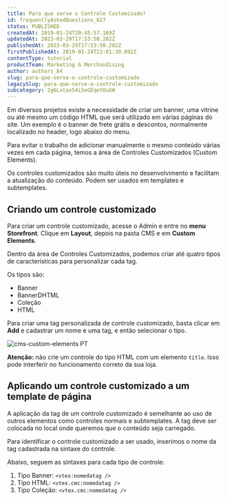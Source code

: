 ```yaml
---
title: Para que serve o Controle Customizado?
id: frequentlyAskedQuestions_627
status: PUBLISHED
createdAt: 2019-01-24T20:45:57.169Z
updatedAt: 2023-03-29T17:53:50.202Z
publishedAt: 2023-03-29T17:53:50.202Z
firstPublishedAt: 2019-01-24T22:01:30.892Z
contentType: tutorial
productTeam: Marketing & Merchandising
author: authors_84
slug: para-que-serve-o-controle-customizado
legacySlug: para-que-serve-o-controle-customizado
subcategory: 2g6LxtasS4iSeGEqeYUuGW
---
```


Em diversos projetos existe a necessidade de criar um banner, uma vitrine ou até mesmo um código HTML que será utilizado em várias páginas do site. Um exemplo é o banner de frete grátis e descontos, normalmente localizado no header, logo abaixo do menu.

Para evitar o trabalho de adicionar manualmente o mesmo conteúdo várias vezes em cada página, temos a área de Controles Customizados (Custom Elements).

Os controles customizados são muito úteis no desenvolvimento e facilitam a atualização do conteúdo. Podem ser usados em templates e subtemplates.

## Criando um controle customizado

Para criar um controle customizado, acesse o Admin e entre no **menu Storefront**. Clique em **Layout**, depois na pasta CMS e em **Custom Elements**.

Dentro da área de Controles Customizados, podemos criar até quatro tipos de características para personalizar cada tag.

Os tipos são:
- Banner
- BannerDHTML
- Coleção
- HTML

Para criar uma tag personalizada de controle customizado, basta clicar em __Add__ e cadastrar um nome e uma tag, e então selecionar o tipo.

![cms-custom-elements PT](https://images.ctfassets.net/alneenqid6w5/oYjlNFuR8WKUkCag2yiQM/8da98e4f84d6e31639552d8d28931089/custom_elements_pt.png)

<div class="alert alert-warning">
  <p><b>Atenção:</b> não crie um controle do tipo HTML com um elemento <code>title</code>. Isso pode interferir no funcionamento correto da sua loja.</p>
</div>

## Aplicando um controle customizado a um template de página

A aplicação da tag de um controle customizado é semelhante ao uso de outros elementos como controles normais e subtemplates. A tag deve ser colocada no local onde queremos que o conteúdo seja carregado.

Para identificar o controle customizado a ser usado, inserimos o nome da tag cadastrada na sintaxe do controle.

Abaixo, seguem as sintaxes para cada tipo de controle:

1. Tipo Banner: `<vtex:nomedatag />`
2. Tipo HTML: `<vtex.cmc:nomedatag />`
3. Tipo Coleção: `<vtex.cmc:nomedatag />`
